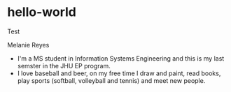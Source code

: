 # hello-world
Test

Melanie Reyes
  * I'm a MS student in Information Systems Engineering and this is my last semster in the JHU EP program.
  * I love baseball and beer, on my free time I draw and paint, read books, play sports (softball, volleyball and tennis) and meet new people. 
 
